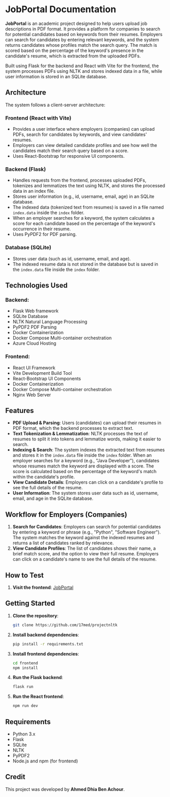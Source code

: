 # JobPortal Documentation

**JobPortal** is an academic project designed to help users upload job descriptions in PDF format. It provides a platform for companies to search for potential candidates based on keywords from their resumes. Employers can search for candidates by entering relevant keywords, and the system returns candidates whose profiles match the search query. The match is scored based on the percentage of the keyword's presence in the candidate's resume, which is extracted from the uploaded PDFs.

Built using Flask for the backend and React with Vite for the frontend, the system processes PDFs using NLTK and stores indexed data in a file, while user information is stored in an SQLite database.

## Architecture

The system follows a client-server architecture:

### Frontend (React with Vite)

- Provides a user interface where employers (companies) can upload PDFs, search for candidates by keywords, and view candidates' resumes.
- Employers can view detailed candidate profiles and see how well the candidates match their search query based on a score.
- Uses React-Bootstrap for responsive UI components.

### Backend (Flask)

- Handles requests from the frontend, processes uploaded PDFs, tokenizes and lemmatizes the text using NLTK, and stores the processed data in an index file.
- Stores user information (e.g., id, username, email, age) in an SQLite database.
- The indexed data (tokenized text from resumes) is saved in a file named `index.data` inside the `index` folder.
- When an employer searches for a keyword, the system calculates a score for each candidate based on the percentage of the keyword's occurrence in their resume.
- Uses PyPDF2 for PDF parsing.

### Database (SQLite)

- Stores user data (such as id, username, email, and age).
- The indexed resume data is not stored in the database but is saved in the `index.data` file inside the `index` folder.

## Technologies Used

### Backend:

- Flask Web framework
- SQLite Database
- NLTK Natural Language Processing
- PyPDF2 PDF Parsing
- Docker Containerization
- Docker Compose Multi-container orchestration
- Azure Cloud Hosting

### Frontend:

- React UI Framework
- Vite Development Build Tool
- React-Bootstrap UI Components
- Docker Containerization
- Docker Compose Multi-container orchestration
- Nginx Web Server

## Features

- **PDF Upload & Parsing**: Users (candidates) can upload their resumes in PDF format, which the backend processes to extract text.
- **Text Tokenization & Lemmatization**: NLTK processes the text of resumes to split it into tokens and lemmatize words, making it easier to search.
- **Indexing & Search**: The system indexes the extracted text from resumes and stores it in the `index.data` file inside the `index` folder. When an employer searches for a keyword (e.g., "Java Developer"), candidates whose resumes match the keyword are displayed with a score. The score is calculated based on the percentage of the keyword's match within the candidate's profile.
- **View Candidate Details**: Employers can click on a candidate's profile to see the full details of the resume.
- **User Information**: The system stores user data such as id, username, email, and age in the SQLite database.

## Workflow for Employers (Companies)

1. **Search for Candidates**: Employers can search for potential candidates by entering a keyword or phrase (e.g., "Python", "Software Engineer"). The system matches the keyword against the indexed resumes and returns a list of candidates ranked by relevance.
2. **View Candidate Profiles**: The list of candidates shows their name, a brief match score, and the option to view their full resume. Employers can click on a candidate's name to see the full details of the resume.

## How to Test

1. **Visit the frontend**: [JobPortal](#)

## Getting Started

1. **Clone the repository**:
   ```bash
   git clone https://github.com/17med/projectnltk
   ```
2. **Install backend dependencies**:
   ```bash
   pip install -r requirements.txt
   ```
3. **Install frontend dependencies**:
   ```bash
   cd frontend
   npm install
   ```
4. **Run the Flask backend**:
   ```bash
   flask run
   ```
5. **Run the React frontend**:
   ```bash
   npm run dev
   ```

## Requirements

- Python 3.x
- Flask
- SQLite
- NLTK
- PyPDF2
- Node.js and npm (for frontend)

## Credit

This project was developed by **Ahmed Dhia Ben Achour**.
